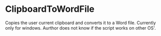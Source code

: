 # ClipboardToWordFile
 Copies the user current clipboard and converts it to a Word file. Currently only for windows. 
Aurthor does not know if the script works on other OS'.

